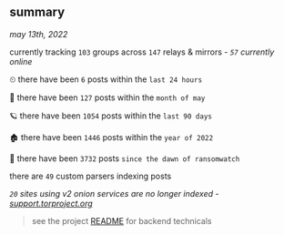 
## summary
_may 13th, 2022_

currently tracking `103` groups across `147` relays & mirrors - _`57` currently online_

⏲ there have been `6` posts within the `last 24 hours`

🦈 there have been `127` posts within the `month of may`

🪐 there have been `1054` posts within the `last 90 days`

🏚 there have been `1446` posts within the `year of 2022`

🦕 there have been `3732` posts `since the dawn of ransomwatch`

there are `49` custom parsers indexing posts

_`20` sites using v2 onion services are no longer indexed - [support.torproject.org](https://support.torproject.org/onionservices/v2-deprecation/)_

> see the project [README](https://github.com/thetanz/ransomwatch#ransomwatch--) for backend technicals
